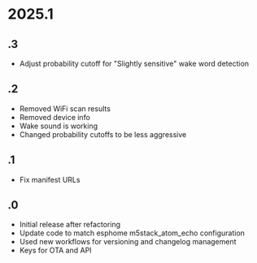 # 2025.1
## .3
- Adjust probability cutoff for "Slightly sensitive" wake word detection
## .2
- Removed WiFi scan results
- Removed device info
- Wake sound is working
- Changed probability cutoffs to be less aggressive
## .1
- Fix manifest URLs
## .0
- Initial release after refactoring
- Update code to match esphome m5stack_atom_echo configuration
- Used new workflows for versioning and changelog management
- Keys for OTA and API